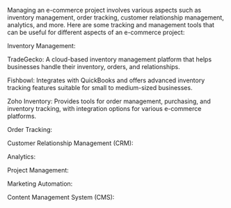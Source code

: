 Managing an e-commerce project involves various aspects such as inventory management, order tracking, customer relationship management, analytics, and more. Here are some tracking and management tools that can be useful for different aspects of an e-commerce project:

Inventory Management:

TradeGecko: A cloud-based inventory management platform that helps businesses handle their inventory, orders, and relationships.

Fishbowl: Integrates with QuickBooks and offers advanced inventory tracking features suitable for small to medium-sized businesses.

Zoho Inventory: Provides tools for order management, purchasing, and inventory tracking, with integration options for various e-commerce platforms.

Order Tracking:

Customer Relationship Management (CRM):

Analytics:

Project Management:

Marketing Automation:


Content Management System (CMS):
